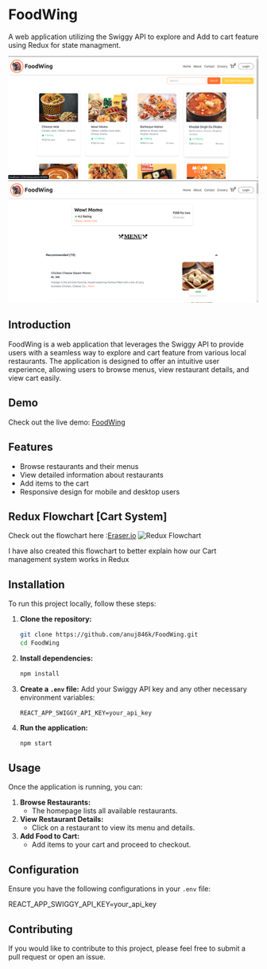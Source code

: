 # FoodWing

A web application utilizing the Swiggy API to explore and Add to cart feature using Redux for state managment.

![Foodwing Screenshot](./src/public/Foodwing.png)
![Menu Screenshot](./src/public/Menu.png)


## Introduction

FoodWing is a web application that leverages the Swiggy API to provide users with a seamless way to explore and cart feature from various local restaurants. The application is designed to offer an intuitive user experience, allowing users to browse menus, view restaurant details, and view cart easily.

## Demo

Check out the live demo: [FoodWing](https://food-wing.vercel.app/)


## Features

- Browse restaurants and their menus
- View detailed information about restaurants
- Add items to the cart
- Responsive design for mobile and desktop users



## Redux Flowchart [Cart System] 
Check out the flowchart here :[Eraser.io](https://app.eraser.io/workspace/NYZl7TAmzosvPYIlh1Ou)
![Redux Flowchart](redux.png)


I have also created this flowchart to better explain how our Cart management system works in Redux


## Installation

To run this project locally, follow these steps:

1. **Clone the repository:**
    ```sh
    git clone https://github.com/anuj846k/FoodWing.git
    cd FoodWing
    ```

2. **Install dependencies:**
    ```sh
    npm install
    ```

3. **Create a `.env` file:**
   Add your Swiggy API key and any other necessary environment variables:
    ```
    REACT_APP_SWIGGY_API_KEY=your_api_key
    ```

4. **Run the application:**
    ```sh
    npm start
    ```

## Usage

Once the application is running, you can:

1. **Browse Restaurants:**
   - The homepage lists all available restaurants.
2. **View Restaurant Details:**
   - Click on a restaurant to view its menu and details.
3. **Add Food to Cart:**
   - Add items to your cart and proceed to checkout.

## Configuration

Ensure you have the following configurations in your `.env` file:

REACT_APP_SWIGGY_API_KEY=your_api_key


## Contributing

If you would like to contribute to this project, please feel free to submit a pull request or open an issue.


